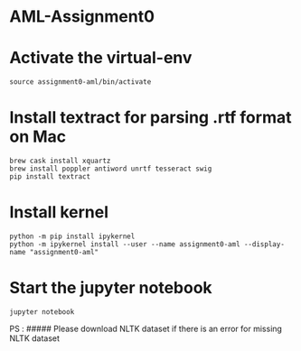 # AML-Assignment0


# Activate the virtual-env
`source assignment0-aml/bin/activate`

# Install textract for parsing .rtf format on Mac

```
brew cask install xquartz
brew install poppler antiword unrtf tesseract swig
pip install textract
```

# Install kernel

```
python -m pip install ipykernel
python -m ipykernel install --user --name assignment0-aml --display-name "assignment0-aml"

```

# Start the jupyter notebook

```
jupyter notebook

```


PS : ##### Please download NLTK dataset if there is an error for missing NLTK dataset
